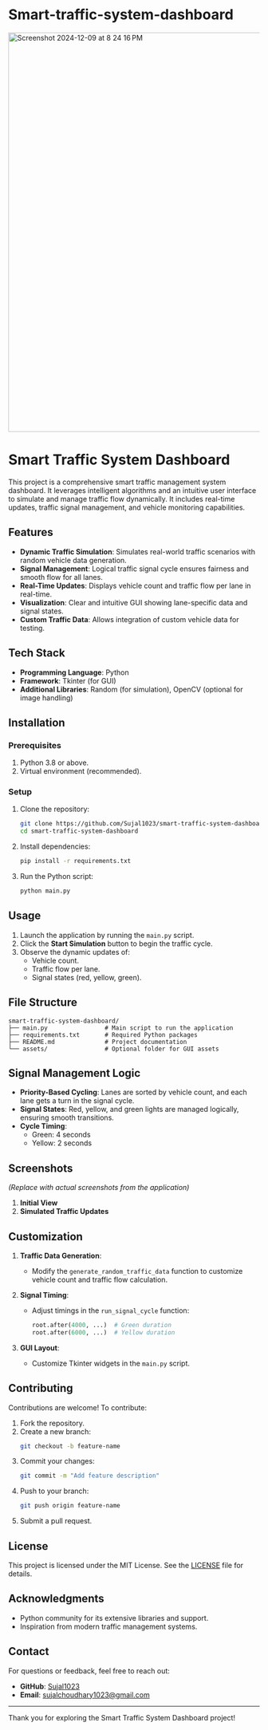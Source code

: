 # Smart-traffic-system-dashboard
<img width="801" alt="Screenshot 2024-12-09 at 8 24 16 PM" src="https://github.com/user-attachments/assets/ea9a7e9c-6ccc-493e-a61b-38285f4a935b">

# Smart Traffic System Dashboard

This project is a comprehensive smart traffic management system dashboard. It leverages intelligent algorithms and an intuitive user interface to simulate and manage traffic flow dynamically. It includes real-time updates, traffic signal management, and vehicle monitoring capabilities.

## Features

- **Dynamic Traffic Simulation**: Simulates real-world traffic scenarios with random vehicle data generation.
- **Signal Management**: Logical traffic signal cycle ensures fairness and smooth flow for all lanes.
- **Real-Time Updates**: Displays vehicle count and traffic flow per lane in real-time.
- **Visualization**: Clear and intuitive GUI showing lane-specific data and signal states.
- **Custom Traffic Data**: Allows integration of custom vehicle data for testing.

## Tech Stack

- **Programming Language**: Python
- **Framework**: Tkinter (for GUI)
- **Additional Libraries**: Random (for simulation), OpenCV (optional for image handling)

## Installation

### Prerequisites

1. Python 3.8 or above.
2. Virtual environment (recommended).

### Setup

1. Clone the repository:
   ```bash
   git clone https://github.com/Sujal1023/smart-traffic-system-dashboard.git
   cd smart-traffic-system-dashboard
   ```

2. Install dependencies:
   ```bash
   pip install -r requirements.txt
   ```

3. Run the Python script:
   ```bash
   python main.py
   ```

## Usage

1. Launch the application by running the `main.py` script.
2. Click the **Start Simulation** button to begin the traffic cycle.
3. Observe the dynamic updates of:
   - Vehicle count.
   - Traffic flow per lane.
   - Signal states (red, yellow, green).

## File Structure

```
smart-traffic-system-dashboard/
├── main.py                # Main script to run the application
├── requirements.txt       # Required Python packages
├── README.md              # Project documentation
└── assets/                # Optional folder for GUI assets
```

## Signal Management Logic

- **Priority-Based Cycling**: Lanes are sorted by vehicle count, and each lane gets a turn in the signal cycle.
- **Signal States**: Red, yellow, and green lights are managed logically, ensuring smooth transitions.
- **Cycle Timing**:
  - Green: 4 seconds
  - Yellow: 2 seconds

## Screenshots

*(Replace with actual screenshots from the application)*

1. **Initial View**
2. **Simulated Traffic Updates**

## Customization

1. **Traffic Data Generation**:
   - Modify the `generate_random_traffic_data` function to customize vehicle count and traffic flow calculation.

2. **Signal Timing**:
   - Adjust timings in the `run_signal_cycle` function:
     ```python
     root.after(4000, ...)  # Green duration
     root.after(6000, ...)  # Yellow duration
     ```

3. **GUI Layout**:
   - Customize Tkinter widgets in the `main.py` script.

## Contributing

Contributions are welcome! To contribute:

1. Fork the repository.
2. Create a new branch:
   ```bash
   git checkout -b feature-name
   ```
3. Commit your changes:
   ```bash
   git commit -m "Add feature description"
   ```
4. Push to your branch:
   ```bash
   git push origin feature-name
   ```
5. Submit a pull request.

## License

This project is licensed under the MIT License. See the [LICENSE](LICENSE) file for details.

## Acknowledgments

- Python community for its extensive libraries and support.
- Inspiration from modern traffic management systems.

## Contact

For questions or feedback, feel free to reach out:

- **GitHub**: [Sujal1023](https://github.com/Sujal1023)
- **Email**: sujalchoudhary1023@gmail.com

---

Thank you for exploring the Smart Traffic System Dashboard project!

